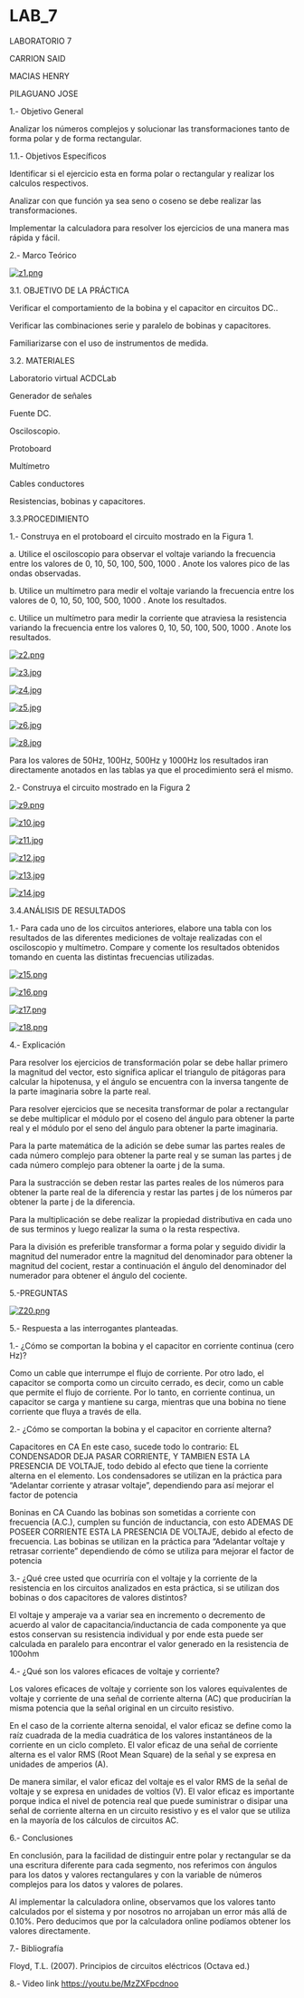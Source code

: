 # LAB_7
LABORATORIO 7

CARRION SAID

MACIAS HENRY

PILAGUANO JOSE

1.- Objetivo General

Analizar los números complejos y solucionar las transformaciones tanto de forma polar y de forma rectangular.

1.1.- Objetivos Específicos

Identificar si el ejercicio esta en forma polar o rectangular y realizar los calculos respectivos.

Analizar con que función ya sea seno o coseno se debe realizar las transformaciones.

Implementar la calculadora para resolver los ejercicios de una manera mas rápida y fácil.

2.- Marco Teórico

[![z1.png](https://i.postimg.cc/wTwGjTYK/z1.png)](https://postimg.cc/hf7rCnGM)

3.1. OBJETIVO DE LA PRÁCTICA

Verificar el comportamiento de la bobina y el capacitor en circuitos DC..

Verificar las combinaciones serie y paralelo de bobinas y capacitores.

Familiarizarse con el uso de instrumentos de medida.

3.2. MATERIALES

Laboratorio virtual ACDCLab

Generador de señales

Fuente DC.

Osciloscopio.

Protoboard

Multímetro

Cables conductores

Resistencias, bobinas y capacitores.

3.3.PROCEDIMIENTO

1.- Construya en el protoboard el circuito mostrado en la Figura 1.

a. Utilice el osciloscopio para observar el voltaje variando la frecuencia entre los valores de 0, 10, 50, 100, 500, 1000 . Anote los valores pico de las ondas observadas.

b. Utilice un multímetro para medir el voltaje variando la frecuencia entre los valores de 0, 10, 50, 100, 500, 1000 . Anote los resultados.

c. Utilice un multímetro para medir la corriente que atraviesa la resistencia variando la frecuencia entre los valores 0, 10, 50, 100, 500, 1000 . Anote los resultados.

[![z2.png](https://i.postimg.cc/qvgZhVpN/z2.png)](https://postimg.cc/68JhgP2K)

[![z3.jpg](https://i.postimg.cc/fb92CctZ/z3.jpg)](https://postimg.cc/8FTmPrmn)

[![z4.jpg](https://i.postimg.cc/G2nM54GD/z4.jpg)](https://postimg.cc/R3GQ3VPC)

[![z5.jpg](https://i.postimg.cc/k4Nj37vp/z5.jpg)](https://postimg.cc/jw56y09H)

[![z6.jpg](https://i.postimg.cc/XqVsnt27/z6.jpg)](https://postimg.cc/BLVTg79d)

[![z8.jpg](https://i.postimg.cc/L4Tyx6Xq/z8.jpg)](https://postimg.cc/s1M9Xz5y)

Para los valores de 50Hz, 100Hz, 500Hz y 1000Hz los resultados iran directamente anotados en las tablas ya que el procedimiento será el mismo.

2.- Construya el circuito mostrado en la Figura 2

[![z9.png](https://i.postimg.cc/Mp431PGd/z9.png)](https://postimg.cc/FYyx4x3L)

[![z10.jpg](https://i.postimg.cc/m2gmJfzm/z10.jpg)](https://postimg.cc/gr1yL7Kh)

[![z11.jpg](https://i.postimg.cc/2890fcnr/z11.jpg)](https://postimg.cc/1f6GGKWj)

[![z12.jpg](https://i.postimg.cc/QM1m1jwd/z12.jpg)](https://postimg.cc/3yr2HQ3s)

[![z13.jpg](https://i.postimg.cc/vByzvpwL/z13.jpg)](https://postimg.cc/TykgdNwp)

[![z14.jpg](https://i.postimg.cc/ZRLLsVTk/z14.jpg)](https://postimg.cc/S2J8JL2V)

3.4.ANÁLISIS DE RESULTADOS

1.- Para cada uno de los circuitos anteriores, elabore una tabla con los resultados de las diferentes mediciones de voltaje realizadas con el osciloscopio y multímetro. Compare y comente los resultados obtenidos tomando en cuenta las distintas frecuencias utilizadas.

[![z15.png](https://i.postimg.cc/4xKB461t/z15.png)](https://postimg.cc/hXB9p76P)

[![z16.png](https://i.postimg.cc/SxwVnnZP/z16.png)](https://postimg.cc/Js5jgzC3)

[![z17.png](https://i.postimg.cc/T1YJzgwK/z17.png)](https://postimg.cc/DJHGsW1h)

[![z18.png](https://i.postimg.cc/cC9B0CgX/z18.png)](https://postimg.cc/LgP1VHV1)

4.- Explicación

Para resolver los ejercicios de transformación polar se debe hallar primero la magnitud del vector, esto significa aplicar el triangulo de pitágoras para calcular la hipotenusa, y el ángulo se encuentra con la inversa tangente de la parte imaginaria sobre la parte real.

Para resolver ejercicios que se necesita transformar de polar a rectangular se debe multiplicar el módulo por el coseno del ángulo para obtener la parte real y el módulo por el seno del ángulo para obtener la parte imaginaria.

Para la parte matemática de la adición se debe sumar las partes reales de cada número complejo para obtener la parte real y se suman las partes j de cada número complejo para obtener la oarte j de la suma.

Para la sustracción se deben restar las partes reales de los números para obtener la parte real de la diferencia y restar las partes j de los números par obtener la parte j de la diferencia.

Para la multiplicación se debe realizar la propiedad distributiva en cada uno de sus terminos y luego realizar la suma o la resta respectiva.

Para la división es preferible transformar a forma polar y seguido dividir la magnitud del numerador entre la magnitud del denominador para obtener la magnitud del cocient, restar a continuación el ángulo del denominador del numerador para obtener el ángulo del cociente.

5.-PREGUNTAS

[![Z20.png](https://i.postimg.cc/sgLQy8jP/Z20.png)](https://postimg.cc/bZQN9m2d)

5.- Respuesta a las interrogantes planteadas.

1.- ¿Cómo se comportan la bobina y el capacitor en corriente continua (cero Hz)?

Como un cable que interrumpe el flujo de corriente. Por otro lado, el capacitor se comporta como un circuito cerrado, es decir, como un cable que permite el flujo de corriente. Por lo tanto, en corriente continua, un capacitor se carga y mantiene su carga, mientras que una bobina no tiene corriente que fluya a través de ella.

2.- ¿Cómo se comportan la bobina y el capacitor en corriente alterna?

Capacitores en CA En este caso, sucede todo lo contrario: EL CONDENSADOR DEJA PASAR CORRIENTE, Y TAMBIEN ESTA LA PRESENCIA DE VOLTAJE, todo debido al efecto que tiene la corriente alterna en el elemento. Los condensadores se utilizan en la práctica para “Adelantar corriente y atrasar voltaje”, dependiendo para así mejorar el factor de potencia

Boninas en CA Cuando las bobinas son sometidas a corriente con frecuencia (A.C.), cumplen su función de inductancia, con esto ADEMAS DE POSEER CORRIENTE ESTA LA PRESENCIA DE VOLTAJE, debido al efecto de frecuencia. Las bobinas se utilizan en la práctica para “Adelantar voltaje y retrasar corriente” dependiendo de cómo se utiliza para mejorar el factor de potencia

3.- ¿Qué cree usted que ocurriría con el voltaje y la corriente de la resistencia en los circuitos analizados en esta práctica, si se utilizan dos bobinas o dos capacitores de valores distintos?

El voltaje y amperaje va a variar sea en incremento o decremento de acuerdo al valor de capacitancia/inductancia de cada componente ya que estos conservan su resistencia individual y por ende esta puede ser calculada en paralelo para encontrar el valor generado en la resistencia de 100ohm

4.- ¿Qué son los valores eficaces de voltaje y corriente?

Los valores eficaces de voltaje y corriente son los valores equivalentes de voltaje y corriente de una señal de corriente alterna (AC) que producirían la misma potencia que la señal original en un circuito resistivo.

En el caso de la corriente alterna senoidal, el valor eficaz se define como la raíz cuadrada de la media cuadrática de los valores instantáneos de la corriente en un ciclo completo. El valor eficaz de una señal de corriente alterna es el valor RMS (Root Mean Square) de la señal y se expresa en unidades de amperios (A).

De manera similar, el valor eficaz del voltaje es el valor RMS de la señal de voltaje y se expresa en unidades de voltios (V). El valor eficaz es importante porque indica el nivel de potencia real que puede suministrar o disipar una señal de corriente alterna en un circuito resistivo y es el valor que se utiliza en la mayoría de los cálculos de circuitos AC.

6.- Conclusiones

En conclusión, para la facilidad de distinguir entre polar y rectangular se da una escritura diferente para cada segmento, nos referimos con ángulos para los datos y valores rectangulares y con la variable de números complejos para los datos y valores de polares.

Al implementar la calculadora online, observamos que los valores tanto calculados por el sistema y por nosotros no arrojaban un error más allá de 0.10%. Pero deducimos que por la calculadora online podíamos obtener los valores directamente.

7.- Bibliografía

Floyd, T.L. (2007). Principios de circuitos eléctricos (Octava ed.)

8.- Video link https://youtu.be/MzZXFpcdnoo


